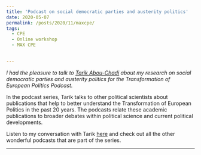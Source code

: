 ```yaml
---
title: 'Podcast on social democratic parties and austerity politics'
date: 2020-05-07
permalink: /posts/2020/11/maxcpe/
tags:
  - CPE
  - Online workshop
  - MAX CPE
 

---
```


*I had the pleasure to talk to [Tarik Abou-Chadi](https://www.tarikabouchadi.net/) about my research on social democratic parties and austerity politics for the Transformation of European Politics Podcast.*

In the podcast series, Tarik talks to other political scientists about publications that help to better understand the Transformation of European Politics in the past 20 years. The podcasts relate these academic publications to broader debates within political science and current political developments. 

Listen to my conversation with Tarik [here](https://soundcloud.com/user-467531770/episode-17-bjorn-bremer-austerity-politics) and check out all the other wonderful podcasts that are part of the series.

------